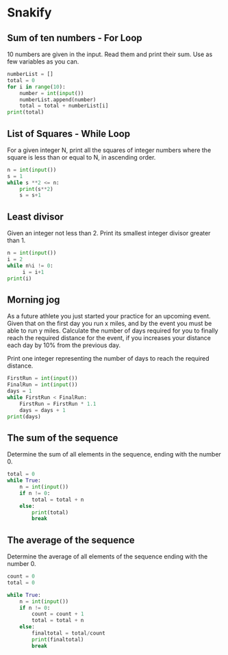 # Snakify 


## Sum of ten numbers - For Loop 
10 numbers are given in the input. Read them and print their sum. Use as few variables as you can.
```py
numberList = []
total = 0
for i in range(10):
    number = int(input())
    numberList.append(number)
    total = total + numberList[i]
print(total)
```

## List of Squares - While Loop 
For a given integer N, print all the squares of integer numbers where the square is less than or equal to N, in ascending order.
```py
n = int(input())
s = 1 
while s **2 <= n: 
    print(s**2)
    s = s+1
``` 
## Least divisor
Given an integer not less than 2. Print its smallest integer divisor greater than 1.
```py
n = int(input())
i = 2 
while n%i != 0: 
     i = i+1 
print(i)
```
## Morning jog
As a future athlete you just started your practice for an upcoming event. Given that on the first day you run x miles, and by the event you must be able to run y miles.
Calculate the number of days required for you to finally reach the required distance for the event, if you increases your distance each day by 10% from the previous day.

Print one integer representing the number of days to reach the required distance.
```py
FirstRun = int(input())
FinalRun = int(input())
days = 1
while FirstRun < FinalRun:
    FirstRun = FirstRun * 1.1
    days = days + 1
print(days)
``` 
## The sum of the sequence
Determine the sum of all elements in the sequence, ending with the number 0.
```py
total = 0
while True:
    n = int(input())
    if n != 0:
        total = total + n
    else:
        print(total)
        break
 ``` 
## The average of the sequence
Determine the average of all elements of the sequence ending with the number 0.
```py
count = 0
total = 0

while True:
    n = int(input())
    if n != 0:
        count = count + 1
        total = total + n
    else:
        finaltotal = total/count
        print(finaltotal)
        break
  ``` 
